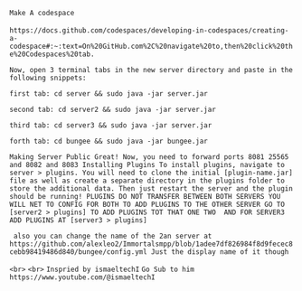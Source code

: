 ` Make A codespace `
<br>
<br>
`https://docs.github.com/codespaces/developing-in-codespaces/creating-a-codespace#:~:text=On%20GitHub.com%2C%20navigate%20to,then%20click%20the%20Codespaces%20tab.`

`Now, open 3 terminal tabs in the new server directory and paste in the following snippets:`

`first tab: cd server && sudo java -jar server.jar`

`second tab: cd server2 && sudo java -jar server.jar`

`third tab: cd server3 && sudo java -jar server.jar`

`forth tab: cd bungee && sudo java -jar bungee.jar`


`Making Server Public
Great! Now, you need to forward ports 8081 25565 and 8082 and 8083
Installing Plugins
To install plugins, navigate to server > plugins. You will need to clone the initial [plugin-name.jar] file as well as create a separate directory in the plugins folder to store the additional data. Then just restart the server and the plugin should be running! PLUGINS DO NOT TRANSFER BETWEEN BOTH SERVERS YOU WILL NET TO CONFIG FOR BOTH TO ADD PLUGINS TO THE OTHER SERVER GO TO [server2 > plugins] TO ADD PLUGINS TOT THAT ONE TWO  AND FOR SERVER3
ADD PLUGINS AT [server3 > plugins] `

` also you can change the name of the 2an server at https://github.com/alexleo2/Immortalsmpp/blob/1adee7df826984f8d9fecec8cebb98419486d840/bungee/config.yml Just the display name of it though`

`<br>`
`<br>`
`Inspried by ismaeltechI` 
`Go Sub to him https://www.youtube.com/@ismaeltechI`
